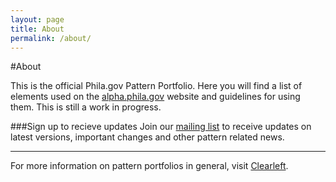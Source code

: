 ```yaml
---
layout: page
title: About
permalink: /about/
---
```


#About

This is the official Phila.gov Pattern Portfolio. Here you will find a list of elements used on the <a href="http://alpha.phila.gov">alpha.phila.gov</a> website and guidelines for using them. This is still a work in progress.

###Sign up to recieve updates
Join our <a href="http://eepurl.com/bzYSbb" target="_blank">mailing list</a> to receive updates on latest versions, important changes and other pattern related news.
<hr>
For more information on pattern portfolios in general, visit <a href="http://clearleft.com/thinks/onpatternportfolios/">Clearleft</a>.
